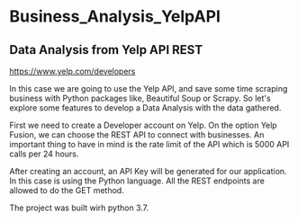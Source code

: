 # Business_Analysis_YelpAPI
## Data Analysis from Yelp API REST 

https://www.yelp.com/developers


In this case we are going to use the Yelp API, and save some time scraping business with Python packages like, Beautiful Soup or Scrapy. So let's explore some features to develop a Data Analysis with the data gathered.

First we need to create a Developer account on Yelp. On the option Yelp Fusion, we can choose the REST API to connect with businesses. An important thing to have in mind is the rate limit of the API which is 5000 API calls per 24 hours.

After creating an account, an API Key will be generated for our application. In this case is using the Python language. All the REST endpoints are allowed to do the GET method.

The project was built wirh python 3.7.
